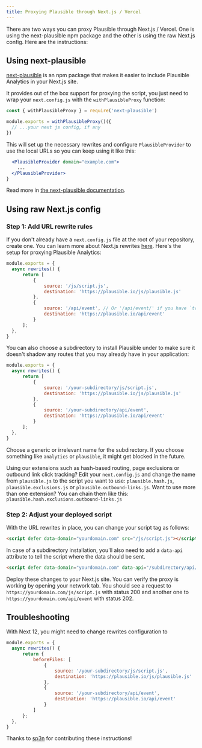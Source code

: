 ```yaml
---
title: Proxying Plausible through Next.js / Vercel
---
```


There are two ways you can proxy Plausible through Next.js / Vercel. One is using the next-plausible npm package and the other is using the raw Next.js config. Here are the instructions:

## Using next-plausible

[next-plausible](https://github.com/4lejandrito/next-plausible) is an npm package that makes it easier to include Plausible Analytics in your Next.js site.

It provides out of the box support for proxying the script, you just need to wrap your `next.config.js` with the `withPlausibleProxy` function:

```js
const { withPlausibleProxy } = require('next-plausible')

module.exports = withPlausibleProxy()({
  // ...your next js config, if any
})
```

This will set up the necessary rewrites and configure `PlausibleProvider` to use the local URLs so you can keep using it like this:

```jsx
  <PlausibleProvider domain="example.com">
    ...
  </PlausibleProvider>
}
```

Read more in [the next-plausible documentation](https://github.com/4lejandrito/next-plausible#proxy-the-analytics-script).

## Using raw Next.js config

### Step 1: Add URL rewrite rules

If you don't already have a `next.config.js` file at the root of your repository, create one. You can learn
more about Next.js rewrites [here](https://nextjs.org/docs/api-reference/next.config.js/rewrites). Here's
the setup for proxying Plausible Analytics:

```js title="next.config.js"
module.exports = {
  async rewrites() {
      return [
          {
              source: '/js/script.js',
              destination: 'https://plausible.io/js/plausible.js'
          },
          {
              source: '/api/event', // Or '/api/event/' if you have `trailingSlash: true` in this config
              destination: 'https://plausible.io/api/event'
          }
      ];
  },
}
```

You can also choose a subdirectory to install Plausible under to make sure it doesn't shadow any routes
that you may already have in your application:

```js title="next.config.js"
module.exports = {
  async rewrites() {
      return [
          {
              source: '/your-subdirectory/js/script.js',
              destination: 'https://plausible.io/js/plausible.js'
          },
          {
              source: '/your-subdirectory/api/event',
              destination: 'https://plausible.io/api/event'
          }
      ];
  },
}
```

Choose a generic or irrelevant name for the subdirectory. If you choose something like `analytics` or `plausible`,
it might get blocked in the future.

Using our extensions such as hash-based routing, page exclusions or outbound link click tracking? Edit your `next.config.js` and change the name from `plausible.js` to the script you want to use: `plausible.hash.js`, `plausible.exclusions.js` or `plausible.outbound-links.js`. Want to use more than one extension? You can chain them like this: `plausible.hash.exclusions.outbound-links.js`

### Step 2: Adjust your deployed script

With the URL rewrites in place, you can change your script tag as follows:

```html
<script defer data-domain="yourdomain.com" src="/js/script.js"></script>
```

In case of a subdirectory installation, you'll also need to add a `data-api` attribute to tell the script where
the data should be sent.

```html
<script defer data-domain="yourdomain.com" data-api="/subdirectory/api/event" src="/subdirectory/js/script.js"></script>
```


Deploy these changes to your Next.js site. You can verify the proxy is working by opening your network tab. You should see a request to
`https://yourdomain.com/js/script.js` with status 200 and another one to `https://yourdomain.com/api/event` with status 202.

## Troubleshooting

With Next 12, you might need to change rewrites configuration to

```js title="next.config.js"
module.exports = {
  async rewrites() {
      return {
          beforeFiles: [
              {
                  source: '/your-subdirectory/js/script.js',
                  destination: 'https://plausible.io/js/plausible.js'
              },
              {
                  source: '/your-subdirectory/api/event',
                  destination: 'https://plausible.io/api/event'
              }
          ]
      };
  },
}
```

Thanks to [sp3n](https://github.com/sp3n) for contributing these instructions!
